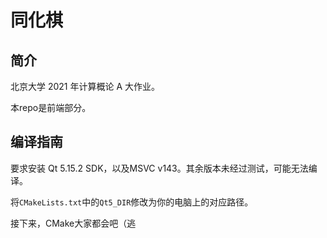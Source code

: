 # 同化棋

## 简介

北京大学 2021 年计算概论 A 大作业。

本repo是前端部分。

## 编译指南

要求安装 Qt 5.15.2 SDK，以及MSVC v143。其余版本未经过测试，可能无法编译。

将`CMakeLists.txt`中的`Qt5_DIR`修改为你的电脑上的对应路径。

接下来，CMake大家都会吧（逃